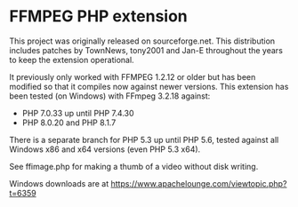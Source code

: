 # FFMPEG PHP extension

This project was originally released on sourceforge.net. This distribution
includes patches by TownNews, tony2001 and Jan-E throughout the years
to keep the extension operational.

It previously only worked with FFMPEG 1.2.12 or older but has been modified
so that it compiles now against newer versions. This extension has been
tested (on Windows) with FFmpeg 3.2.18 against:

* PHP 7.0.33 up until PHP 7.4.30
* PHP 8.0.20 and PHP 8.1.7

There is a separate branch for PHP 5.3 up until PHP 5.6, tested against
all Windows x86 and x64 versions (even PHP 5.3 x64).

See ffimage.php for making a thumb of a video without disk writing.

Windows downloads are at https://www.apachelounge.com/viewtopic.php?t=6359
